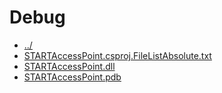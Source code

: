 # Debug 

* [../](..)
* [STARTAccessPoint.csproj.FileListAbsolute.txt](STARTAccessPoint.csproj.FileListAbsolute.txt)
* [STARTAccessPoint.dll](STARTAccessPoint.dll)
* [STARTAccessPoint.pdb](STARTAccessPoint.pdb)
